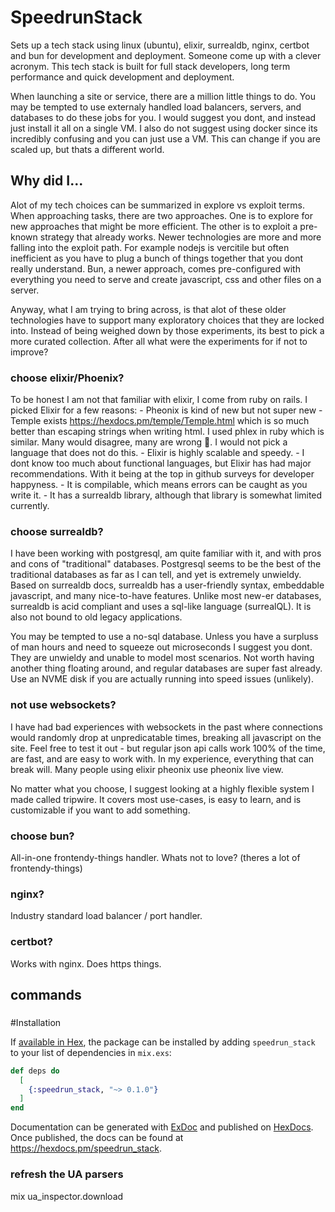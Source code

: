 # SpeedrunStack

Sets up a tech stack using linux (ubuntu), elixir, surrealdb, nginx, certbot and bun for development and deployment. Someone come up with a clever acronym. This tech stack is built for full stack developers, long term performance and quick development and deployment.

When launching a site or service, there are a million little things to do. You may be tempted to use externaly handled load balancers, servers, and databases to do these jobs for you. I would suggest you dont, and instead just install it all on a single VM. I also do not suggest using docker since its incredibly confusing and you can just use a VM. This can change if you are scaled up, but thats a different world.

## Why did I...

Alot of my tech choices can be summarized in explore vs exploit terms. When approaching tasks, there are two approaches. One is to explore for new approaches that might be more efficient. The other is to exploit a pre-known strategy that already works. Newer technologies are more and more falling into the exploit path. For example nodejs is vercitile but often inefficient as you have to plug a bunch of things together that you dont really understand. Bun, a newer approach, comes pre-configured with everything you need to serve and create javascript, css and other files on a server.

Anyway, what I am trying to bring across, is that alot of these older technologies have to support many exploratory choices that they are locked into. Instead of being weighed down by those experiments, its best to pick a more curated collection. After all what were the experiments for if not to improve?

### choose elixir/Phoenix?
To be honest I am not that familiar with elixir, I come from ruby on rails. I picked Elixir for a few reasons:
	- Pheonix is kind of new but not super new
	- Temple exists https://hexdocs.pm/temple/Temple.html which is so much better than escaping strings when writing html. I used phlex in ruby which is similar. Many would disagree, many are wrong 🤷‍. I would not pick a language that does not do this.
	- Elixir is highly scalable and speedy.
	- I dont know too much about functional languages, but Elixir has had major recommendations. With it being at the top in github surveys for developer happyness.
	- It is compilable, which means errors can be caught as you write it.
	- It has a surrealdb library, although that library is somewhat limited currently.

### choose surrealdb?
I have been working with postgresql, am quite familiar with it, and with pros and cons of "traditional" databases. Postgresql seems to be the best of the traditional databases as far as I can tell, and yet is extremely unwieldy. Based on surrealdb docs, surrealdb has a user-friendly syntax, embeddable javascript, and many nice-to-have features. Unlike most new-er databases, surrealdb is acid compliant and uses a sql-like language (surrealQL). It is also not bound to old legacy applications.

You may be tempted to use a no-sql database. Unless you have a surpluss of man hours and need to squeeze out microseconds I suggest you dont. They are unwieldy and unable to model most scenarios. Not worth having another thing floating around, and regular databases are super fast already. Use an NVME disk if you are actually running into speed issues (unlikely).

### not use websockets?
I have had bad experiences with websockets in the past where connections would randomly drop at unpredicatable times, breaking all javascript on the site. Feel free to test it out - but regular json api calls work 100% of the time, are fast, and are easy to work with. In my experience, everything that can break will. Many people using elixir pheonix use pheonix live view.

No matter what you choose, I suggest looking at a highly flexible system I made called tripwire. It covers most use-cases, is easy to learn, and is customizable if you want to add something.

### choose bun?
All-in-one frontendy-things handler. Whats not to love? (theres a lot of frontendy-things)

### nginx?
Industry standard load balancer / port handler.

### certbot?
Works with nginx. Does https things.

## commands

###




#Installation

If [available in Hex](https://hex.pm/docs/publish), the package can be installed
by adding `speedrun_stack` to your list of dependencies in `mix.exs`:

```elixir
def deps do
  [
    {:speedrun_stack, "~> 0.1.0"}
  ]
end
```

Documentation can be generated with [ExDoc](https://github.com/elixir-lang/ex_doc)
and published on [HexDocs](https://hexdocs.pm). Once published, the docs can
be found at <https://hexdocs.pm/speedrun_stack>.

### refresh the UA parsers
mix ua_inspector.download